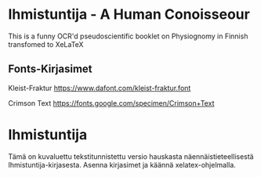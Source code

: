 # Ihmistuntija - A Human Conoisseour
This is a funny OCR'd pseudoscientific booklet on Physiognomy in Finnish transfomed to XeLaTeX

## Fonts-Kirjasimet
Kleist-Fraktur https://www.dafont.com/kleist-fraktur.font

Crimson Text https://fonts.google.com/specimen/Crimson+Text


# Ihmistuntija
Tämä on kuvaluettu tekstitunnistettu versio hauskasta näennäistieteellisestä Ihmistuntija-kirjasesta.
Asenna kirjasimet ja käännä xelatex-ohjelmalla.

